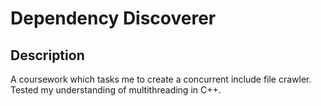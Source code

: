 # Dependency Discoverer

## Description
A coursework which tasks me to create a concurrent include file crawler. Tested my understanding of multithreading in C++.
